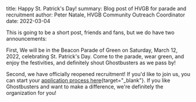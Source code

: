 title: Happy St. Patrick's Day!
summary: Blog post of HVGB for parade and recruitment
author: Peter Natale, HVGB Community Outreach Coordinator
date: 2022-03-04

This is going to be a short post, friends and fans, but we do have two announcements:

First, We will be in the Beacon Parade of Green on Saturday, March 12, 2022, celebrating St. Patrick's Day. Come to the parade, wear green, and enjoy the festivities, and definitely shout Ghostbusters as we pass by!

Second, we have officially reopened recruitment! If you'd like to join us, you can start your [application process here](https://forms.gle/nQfCDXJ2tHYadp9o6){target="_blank"}. If you like Ghostbusters and want to make a difference, we're definitely the organization for you!
